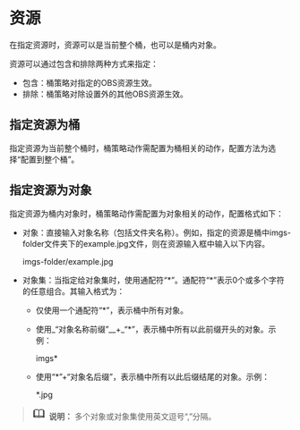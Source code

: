 # 资源<a name="obs_03_0118"></a>

在指定资源时，资源可以是当前整个桶，也可以是桶内对象。

资源可以通过包含和排除两种方式来指定：

-   包含：桶策略对指定的OBS资源生效。
-   排除：桶策略对除设置外的其他OBS资源生效。

## 指定资源为桶<a name="section530512714414"></a>

指定资源为当前整个桶时，桶策略动作需配置为桶相关的动作，配置方法为选择“配置到整个桶”。

## 指定资源为对象<a name="section20650152864119"></a>

指定资源为桶内对象时，桶策略动作需配置为对象相关的动作，配置格式如下：

-   对象：直接输入对象名称（包括文件夹名称）。例如，指定的资源是桶中imgs-folder文件夹下的example.jpg文件，则在资源输入框中输入以下内容。

    imgs-folder/example.jpg

-   对象集：当指定给对象集时，使用通配符“\*”。通配符“\*”表示0个或多个字符的任意组合。其输入格式为：
    -   仅使用一个通配符“\*”，表示桶中所有对象。
    -   使用_“对象名称前缀”__+_“\*”，表示桶中所有以此前缀开头的对象。示例：

        imgs\*

    -   使用“\*”+“对象名后缀”，表示桶中所有以此后缀结尾的对象。示例：

        \*.jpg



>![](public_sys-resources/icon-note.gif) **说明：** 
>多个对象或对象集使用英文逗号“,”分隔。

